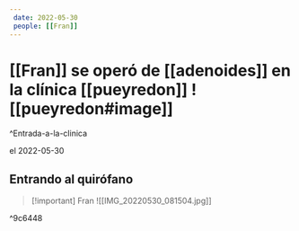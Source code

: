```yaml
---
 date: 2022-05-30
 people: [[Fran]]
---
```

# [[Fran]] se operó de [[adenoides]] en la clínica [[pueyredon]] ![[pueyredon#image]]
 ^Entrada-a-la-clinica

el 2022-05-30
## Entrando al quirófano
 
> [!important] Fran
>![[IMG_20220530_081504.jpg]]

^9c6448


